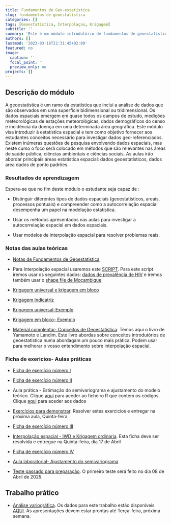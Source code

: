 ```yaml
---
title: Fundamentos de Geo-estatística
slug: fundamentos-de-geoestatistica
categories: []
tags: [Geoestatistica, Interpolaçao, Krigagem]
subtitle: ''
summary: 'Este é um módulo introdutório de fundamentos de geoestatística para estudantes de licenciatura em Estatística'
authors: []
lastmod: '2023-03-18T22:31:45+02:00'
featured: no
image:
  caption: ''
  focal_point: ''
  preview_only: no
projects: []
---
```


## Descrição do módulo

A geoestatística é um ramo da estatística que inclui a análise de dados que são observados em uma superfície bidimensional ou tridimensional. Os dados espaciais emergem em quase todos os campos de estudo, medições meteorológicas de estações meteorológicas, dados demográficos do censo e incidência da doença em uma determinada área geográfica. Este módulo visa introduzir à estatística espacial e tem como objetivo fornecer aos estudantes conceitos  necessário para investigar dados  geo-referenciados. Existem inúmeras questões de pesquisa envolvendo dados espaciais, mas neste curso o foco será colocado em métodos que são relevantes nas áreas de saúde pública, ciências ambientais e ciências sociais. As aulas irão abordar principais áreas estatística espacial: dados geoestatísticos, dados area dados de ponto padrões.


### Resultados de aprendizagem

Espera-se que no fim deste módulo o estudante seja capaz de :

- Distinguir diferentes tipos de dados espaciais (geoestatísticos, areais, processos pontuais) e compreender como a autocorrelação espacial desempenha um papel na modelação estatística.

- Usar os métodos apresentados nas aulas para investigar a autocorrelação espacial em dados espaciais.

- Usar modelos de interpolação espacial para resolver problemas reais. 


### Notas das aulas teóricas

- [Notas de Fundamentos de Geoestatistica](FG2019.pdf)

- Para Interpolação espacial usaremos este [SCRIPT](Interpolacao_Espacial.R). Para este script iremos usar os seguintes dados: [dados de prevalência de HIV](hiv_prev.csv) e iremos também usar o [shape file de Moçambique](Shape_Moz.zip) 

- [Krigagem universal e krigagem em bloco](Krigagem_Universal.pdf)

- [Krigagem Indicatriz](Krigagem_Indicatriz.pdf)

- [Krigagem universal-Exemplo](Krigagem_Universal_Exemplo.pdf)

- [Krigagem em bloco- Exemplo](Exemplo_Krigagem_Bloco.pdf)

- [Material complentar- Conceitos de Geoestatística](https://www.dropbox.com/scl/fi/39ieckk8yhv05gp42f8ej/Yamamoto-Landim-2013-Geoestat-stica-Conceitos-e-Aplica-es-copy.pdf?rlkey=o8qmy1814bogycr9znyrl8j2k&st=gtymwknp&dl=0). Temos aqui o livro de Yamamoto e Landim. Este livro abordas sobre conceitos introdutórios de geoestatística numa abordagam um pouco mais prática. Podem usar para melhorar o vosso entendimento sobre interpolação espacial. 





### Ficha de exericios- Aulas práticas

- [Ficha de exercício número I](Ficha1.pdf)

- [Ficha de exercício número II](Exercicios_FG.pdf)

- Aula prática - Estimação do semivariograma e ajustamento do modelo teórico. Clique [aqui](Variograma.R) para aceder ao ficheiro R que contem os códigos. Clique [aqui](ph_data.txt) para aceder aos dados

- [Exercícios para demonstrar](Ficha_de_Exercicio_Demostracao.pdf). Resolver estes exercicios e entregar na próxima aula, Quinta-feira

- [Ficha de exercício número III](Krigagem_exercicios.pdf)

- [Interpolação espacial - IWD e Krigagem ordinaria](Ficha_de_Exercicio_Krigagem.pdf). Esta ficha deve ser resolvida e entregue na Quinta-feira, dia 17 de Abril

- [Ficha de exercício número IV](Krigagem_pratica.pdf)

- [Aula laboratorial- Ajustamento do semivariograma](AULA_PRATICA_LAB_FG.R)

- [Teste passado para preparação](Teste1_2018.pdf).  O primeiro teste será feito no dia 08 de Abril de 2025. 


## Trabalho prático

- [Análise variográfica](Trabalho_pratico_2025.pdf). Os dados para este trabalho estão disponíveis [AQUI](Dados_Variogram.pdf). As apresentações devem estar prontas até Terça-feira, próxima semana. 

  

  









